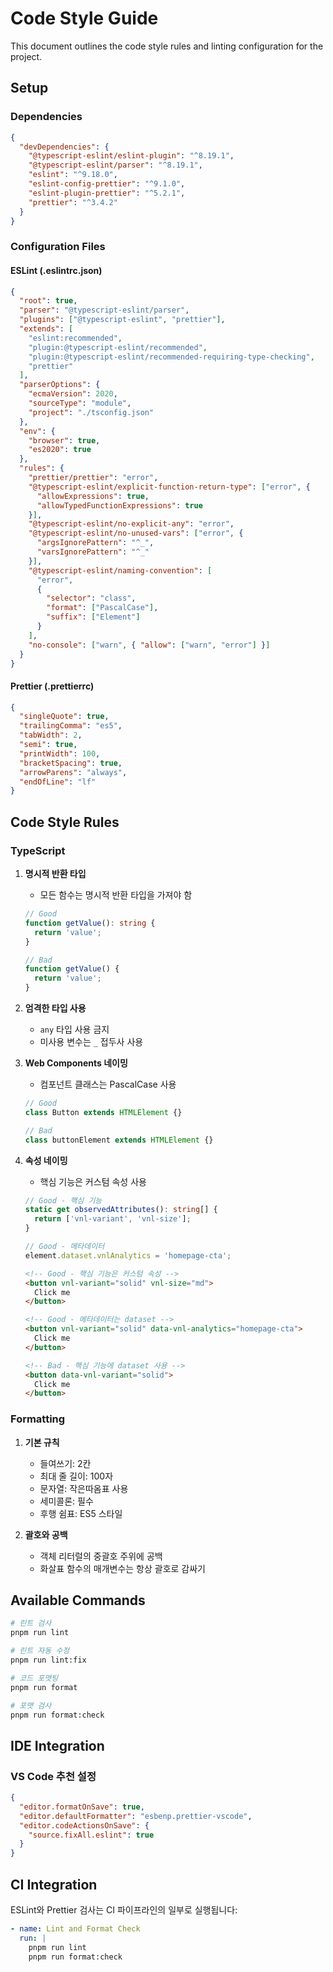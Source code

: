 # Code Style Guide

This document outlines the code style rules and linting configuration for the project.

## Setup

### Dependencies
```json
{
  "devDependencies": {
    "@typescript-eslint/eslint-plugin": "^8.19.1",
    "@typescript-eslint/parser": "^8.19.1",
    "eslint": "^9.18.0",
    "eslint-config-prettier": "^9.1.0",
    "eslint-plugin-prettier": "^5.2.1",
    "prettier": "^3.4.2"
  }
}
```

### Configuration Files

#### ESLint (.eslintrc.json)
```json
{
  "root": true,
  "parser": "@typescript-eslint/parser",
  "plugins": ["@typescript-eslint", "prettier"],
  "extends": [
    "eslint:recommended",
    "plugin:@typescript-eslint/recommended",
    "plugin:@typescript-eslint/recommended-requiring-type-checking",
    "prettier"
  ],
  "parserOptions": {
    "ecmaVersion": 2020,
    "sourceType": "module",
    "project": "./tsconfig.json"
  },
  "env": {
    "browser": true,
    "es2020": true
  },
  "rules": {
    "prettier/prettier": "error",
    "@typescript-eslint/explicit-function-return-type": ["error", {
      "allowExpressions": true,
      "allowTypedFunctionExpressions": true
    }],
    "@typescript-eslint/no-explicit-any": "error",
    "@typescript-eslint/no-unused-vars": ["error", {
      "argsIgnorePattern": "^_",
      "varsIgnorePattern": "^_"
    }],
    "@typescript-eslint/naming-convention": [
      "error",
      {
        "selector": "class",
        "format": ["PascalCase"],
        "suffix": ["Element"]
      }
    ],
    "no-console": ["warn", { "allow": ["warn", "error"] }]
  }
}
```

#### Prettier (.prettierrc)
```json
{
  "singleQuote": true,
  "trailingComma": "es5",
  "tabWidth": 2,
  "semi": true,
  "printWidth": 100,
  "bracketSpacing": true,
  "arrowParens": "always",
  "endOfLine": "lf"
}
```

## Code Style Rules

### TypeScript
1. **명시적 반환 타입**
   - 모든 함수는 명시적 반환 타입을 가져야 함
   ```typescript
   // Good
   function getValue(): string {
     return 'value';
   }

   // Bad
   function getValue() {
     return 'value';
   }
   ```

2. **엄격한 타입 사용**
   - `any` 타입 사용 금지
   - 미사용 변수는 `_` 접두사 사용

3. **Web Components 네이밍**
   - 컴포넌트 클래스는 PascalCase 사용
   ```typescript
   // Good
   class Button extends HTMLElement {}

   // Bad
   class buttonElement extends HTMLElement {}
   ```

4. **속성 네이밍**
   - 핵심 기능은 커스텀 속성 사용
   ```typescript
   // Good - 핵심 기능
   static get observedAttributes(): string[] {
     return ['vnl-variant', 'vnl-size'];
   }

   // Good - 메타데이터
   element.dataset.vnlAnalytics = 'homepage-cta';
   ```

   ```html
   <!-- Good - 핵심 기능은 커스텀 속성 -->
   <button vnl-variant="solid" vnl-size="md">
     Click me
   </button>

   <!-- Good - 메타데이터는 dataset -->
   <button vnl-variant="solid" data-vnl-analytics="homepage-cta">
     Click me
   </button>

   <!-- Bad - 핵심 기능에 dataset 사용 -->
   <button data-vnl-variant="solid">
     Click me
   </button>
   ```

### Formatting
1. **기본 규칙**
   - 들여쓰기: 2칸
   - 최대 줄 길이: 100자
   - 문자열: 작은따옴표 사용
   - 세미콜론: 필수
   - 후행 쉼표: ES5 스타일

2. **괄호와 공백**
   - 객체 리터럴의 중괄호 주위에 공백
   - 화살표 함수의 매개변수는 항상 괄호로 감싸기

## Available Commands

```bash
# 린트 검사
pnpm run lint

# 린트 자동 수정
pnpm run lint:fix

# 코드 포맷팅
pnpm run format

# 포맷 검사
pnpm run format:check
```

## IDE Integration

### VS Code 추천 설정
```json
{
  "editor.formatOnSave": true,
  "editor.defaultFormatter": "esbenp.prettier-vscode",
  "editor.codeActionsOnSave": {
    "source.fixAll.eslint": true
  }
}
```

## CI Integration

ESLint와 Prettier 검사는 CI 파이프라인의 일부로 실행됩니다:
```yaml
- name: Lint and Format Check
  run: |
    pnpm run lint
    pnpm run format:check
```